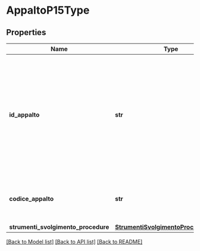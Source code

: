# AppaltoP15Type

## Properties
Name | Type | Description | Notes
------------ | ------------- | ------------- | -------------
**id_appalto** | **str** | Codice univoco dell&#x27;appalto. il campo viene determinato da anac e restituito nelle response. viene dunque ignorato il valore inserito nelle put/post. | [optional] 
**codice_appalto** | **str** | Identificativo univoco dell&#x27;appalto definito dalla Stazione Appaltante | 
**strumenti_svolgimento_procedure** | [**StrumentiSvolgimentoProcedureEnum**](StrumentiSvolgimentoProcedureEnum.md) |  | [optional] 

[[Back to Model list]](../README.md#documentation-for-models) [[Back to API list]](../README.md#documentation-for-api-endpoints) [[Back to README]](../README.md)

